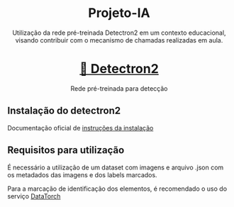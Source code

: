 <h1 align="center">Projeto-IA</h1> 
<p align="center">Utilização da rede pré-treinada Detectron2 em um contexto educacional, visando contribuir com o mecanismo de chamadas realizadas em aula.</p>
<h1 align="center"><a href="https://github.com/facebookresearch/detectron2">🔗 Detectron2</a></h1>
<p align="center">Rede pré-treinada para detecção</p>

<h2>Instalação do detectron2</h2>
<p>Documentação oficial de <a href="https://detectron2.readthedocs.io/en/latest/tutorials/install.html" target="_blank">instruções da instalação</a></p>

<h2>Requisitos para utilização</h2>
<p>É necessário a utilização de um dataset com imagens e arquivo .json com os metadados das imagens e dos labels marcados.</p>
<p>Para a marcação de identificação dos elementos, é recomendado o uso do serviço <a href="https://datatorch.io/">DataTorch</a></p>
